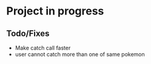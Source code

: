 # Project in progress

## Todo/Fixes
- Make catch call faster
- user cannot catch more than one of same pokemon